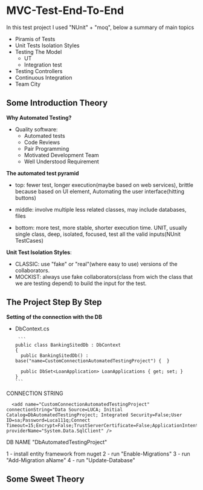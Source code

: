 # MVC-Test-End-To-End

In this test project I used "NUnit" + "moq", below a summary of main topics

- Piramis of Tests
- Unit Tests Isolation Styles
- Testing The Model
  - UT
  - Integration test
- Testing Controllers
- Continuous Integration
- Team City

## Some Introduction Theory

**Why Automated Testing?**

- Quality software:
  - Automated tests 
  - Code Reviews
  - Pair Programming
  - Motivated Development Team
  - Well Understood Requirement


**The automated test pyramid**

- top: fewer test, longer execution(maybe based on web services), brittle because based on UI element, Automating the user interface(hitting buttons) 

- middle: involve multiple less related classes, may include databases, files

- bottom: more test, more stable, shorter execution time. UNIT, usually single class, deep, isolated, focused, test all the valid inputs(NUnit TestCases)

**Unit Test Isolation Styles**:

- CLASSIC: use "fake" or "real"(where easy to use) versions of the collaborators.
- MOCKIST: always use fake collaborators(class from wich the class that we are testing depend) to build the input for the test.


## The Project Step By Step

**Setting of the connection with the DB**

- DbContext.cs
       
       ```
      public class BankingSitedDb : DbContext
      {
        public BankingSitedDb() : base("name=CustomConnectionAutomatedTestingProject") {  }        

        public DbSet<LoanApplication> LoanApplications { get; set; }        
      }
      ```

CONNECTION STRING

      <add name="CustomConnectionAutomatedTestingProject" connectionString="Data Source=LUCA; Initial Catalog=DbAutomatedTestingProject; Integrated Security=False;User ID=sa;Password=Luca111q;Connect Timeout=15;Encrypt=False;TrustServerCertificate=False;ApplicationIntent=ReadWrite;MultiSubnetFailover=False" providerName="System.Data.SqlClient" />

DB NAME
"DbAutomatedTestingProject"

1 - install entity framework from nuget
2 - run "Enable-Migrations"
3 - run "Add-Migration aName"
4 - run "Update-Database"


## Some Sweet Theory 
